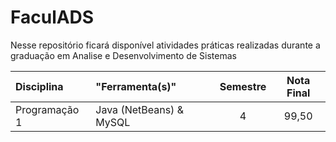 # FaculADS
Nesse repositório ficará disponível atividades práticas realizadas durante a graduação em Analise e Desenvolvimento de Sistemas

Disciplina            |"Ferramenta(s)"         |Semestre|Nota Final
:--                   |:--                     |:--:    |:--:
Programação 1         |Java (NetBeans) & MySQL |4       |99,50
